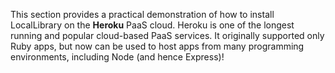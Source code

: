 This section provides a practical demonstration of how to install LocalLibrary on the **Heroku** PaaS cloud. Heroku is one of the longest running and popular cloud-based PaaS services. It originally supported only Ruby apps, but now can be used to host apps from many programming environments, including Node (and hence Express)!

